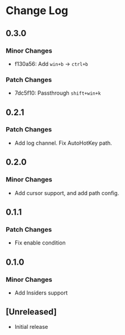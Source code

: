 # Change Log

## 0.3.0

### Minor Changes

- f130a56: Add `win+b` -> `ctrl+b`

### Patch Changes

- 7dc5f10: Passthrough `shift+win+k`

## 0.2.1

### Patch Changes

- Add log channel.
  Fix AutoHotKey path.

## 0.2.0

### Minor Changes

- Add cursor support, and add path config.

## 0.1.1

### Patch Changes

- Fix enable condition

## 0.1.0

### Minor Changes

- Add Insiders support

## [Unreleased]

- Initial release
